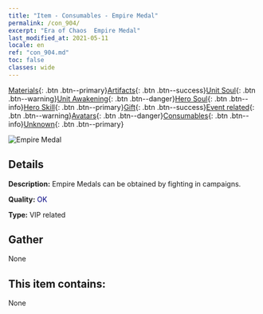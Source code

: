 ```yaml
---
title: "Item - Consumables - Empire Medal"
permalink: /con_904/
excerpt: "Era of Chaos  Empire Medal"
last_modified_at: 2021-05-11
locale: en
ref: "con_904.md"
toc: false
classes: wide
---
```

 [Materials](/Items/){: .btn .btn--primary}[Artifacts](/Items/Artifacts/){: .btn .btn--success}[Unit Soul](/Items/UnitSoul/){: .btn .btn--warning}[Unit Awakening](/Items/UnitAwakening/){: .btn .btn--danger}[Hero Soul](/Items/HeroSoul/){: .btn .btn--info}[Hero Skill](/Items/HeroSkill/){: .btn .btn--primary}[Gift](/Items/Gift/){: .btn .btn--success}[Event related](/Items/Events/){: .btn .btn--warning}[Avatars](/Items/Avatars/){: .btn .btn--danger}[Consumables](/Items/Consumables/){: .btn .btn--info}[Unknown](/Items/Unknown/){: .btn .btn--primary}

 ![Empire Medal](/images/t/i_108.png)

## Details
 **Description:** Empire Medals can be obtained by fighting in campaigns.

 **Quality:** <span style="color: #000080">OK</span>

 **Type:** VIP related

## Gather

  None

## This item contains:

  None

